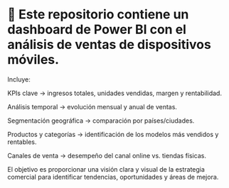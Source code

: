 # 📖 Este repositorio contiene un dashboard de Power BI con el análisis de ventas de dispositivos móviles.

Incluye:

KPIs clave → ingresos totales, unidades vendidas, margen y rentabilidad.

Análisis temporal → evolución mensual y anual de ventas.

Segmentación geográfica → comparación por países/ciudades.

Productos y categorías → identificación de los modelos más vendidos y rentables.

Canales de venta → desempeño del canal online vs. tiendas físicas.

El objetivo es proporcionar una visión clara y visual de la estrategia comercial para identificar tendencias, oportunidades y áreas de mejora.
